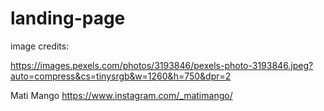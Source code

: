 # landing-page

image credits:

https://images.pexels.com/photos/3193846/pexels-photo-3193846.jpeg?auto=compress&cs=tinysrgb&w=1260&h=750&dpr=2

Mati Mango
https://www.instagram.com/_matimango/


